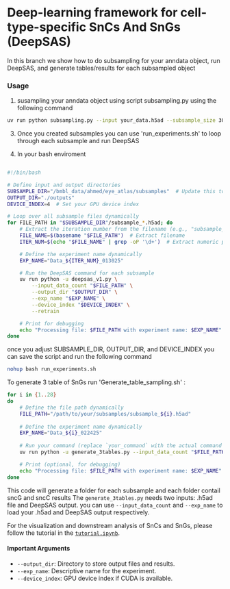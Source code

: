 # Deep-learning framework for cell-type-specific SnCs And SnGs (DeepSAS)
In this branch we show how to do subsampling for your anndata object, run DeepSAS, and generate tables/results for each subsampled object


### Usage

1. susampling your anndata object using script subsampling.py using the following command

```bash
uv run python subsampling.py --input your_data.h5ad --subsample_size 30000 --output ./subsamples
```
3. Once you created subsamples you can use 'run_experiments.sh' to loop through each subsample and run DeepSAS

4. In your bash enviroment 

```bash

#!/bin/bash

# Define input and output directories
SUBSAMPLE_DIR="/bmbl_data/ahmed/eye_atlas/subsamples"  # Update this to your subsample directory
OUTPUT_DIR="./outputs"
DEVICE_INDEX=4  # Set your GPU device index

# Loop over all subsample files dynamically
for FILE_PATH in "$SUBSAMPLE_DIR"/subsample_*.h5ad; do
    # Extract the iteration number from the filename (e.g., "subsample_1.h5ad" -> "1")
    FILE_NAME=$(basename "$FILE_PATH")  # Extract filename
    ITER_NUM=$(echo "$FILE_NAME" | grep -oP '\d+')  # Extract numeric part

    # Define the experiment name dynamically
    EXP_NAME="Data_${ITER_NUM}_013025"

    # Run the DeepSAS command for each subsample
    uv run python -u deepsas_v1.py \
        --input_data_count "$FILE_PATH" \
        --output_dir "$OUTPUT_DIR" \
        --exp_name "$EXP_NAME" \
        --device_index "$DEVICE_INDEX" \
        --retrain

    # Print for debugging
    echo "Processing file: $FILE_PATH with experiment name: $EXP_NAME"
done

```
once you adjust SUBSAMPLE_DIR, OUTPUT_DIR, and DEVICE_INDEX you can save the script and run the following command

```bash
nohup bash run_experiments.sh

```


To generate 3 table of SnGs run 'Generate_table_sampling.sh' :
```bash
for i in {1..28}
do
    # Define the file path dynamically
    FILE_PATH="/path/to/your/subsamples/subsample_${i}.h5ad"
    
    # Define the experiment name dynamically
    EXP_NAME="Data_${i}_022425"
    
    # Run your command (replace `your_command` with the actual command you want to execute)
    uv run python -u generate_3tables.py --input_data_count "$FILE_PATH" --output_dir ./outputs --exp_name "$FILE_PATH" --device_index 4 --retrain

    # Print (optional, for debugging)
    echo "Processing file: $FILE_PATH with experiment name: $EXP_NAME"
done
```
This code will generate a folder for each subsample and each folder contail sncG and sncC results
The `generate_3tables.py` needs two inputs: .h5ad file and DeepSAS output. you can use `--input_data_count` and `--exp_name` to load your .h5ad and DeepSAS output respectively.

For the visualization and downstream analysis of SnCs and SnGs, please follow the tutorial in the [`tutorial.ipynb`](./tutorial.ipynb).


#### Important Arguments

- `--output_dir`: Directory to store output files and results.
- `--exp_name`: Descriptive name for the experiment.
- `--device_index`: GPU device index if CUDA is available.
